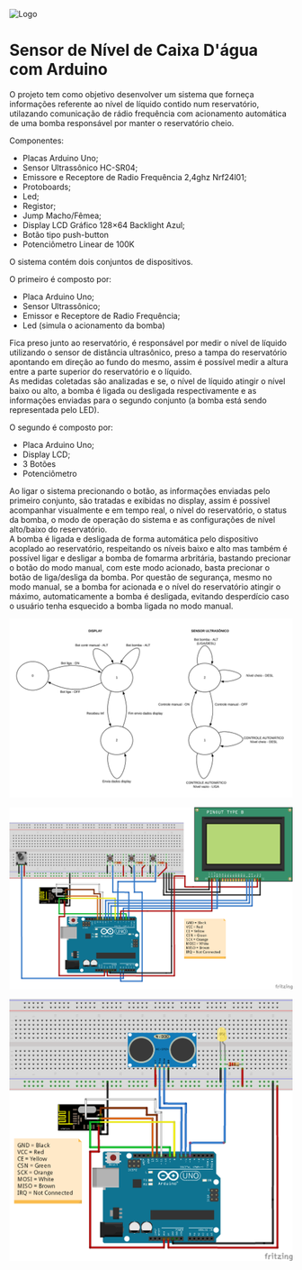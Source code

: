                             
![Logo](https://user-images.githubusercontent.com/40214038/63216360-4d2ae000-c10a-11e9-9053-66f0a1c93a1a.png)
# Sensor de Nível de Caixa D'água com Arduino

  O projeto tem como objetivo desenvolver um sistema que forneça informações referente ao nível de líquido contido num reservatório, utilazando comunicação de rádio frequência com acionamento automática de uma bomba responsável por manter o reservatório cheio.

Componentes:
- Placas Arduino Uno; 
- Sensor Ultrassônico HC-SR04;
- Emissore e Receptore de Radio Frequência 2,4ghz Nrf24l01;
- Protoboards;
- Led;
- Registor;
- Jump Macho/Fêmea;
- Display LCD Gráfico 128×64 Backlight Azul;
- Botão tipo push-button
- Potenciômetro Linear de 100K  

O sistema contém dois conjuntos de dispositivos.

O primeiro é composto por:
  - Placa Arduino Uno;
  - Sensor Ultrassônico;
  - Emissor e Receptore de Radio Frequência;
  - Led (simula o acionamento da bomba)
  
  <p>Fica preso junto ao reservatório, é responsável por medir o nível de líquido utilizando o sensor de distância ultrasônico, preso a tampa do reservatório apontando em direção ao fundo do mesmo, assim é possível medir a altura entre a parte superior do reservatório e o líquido.<br \> 
  As medidas coletadas são analizadas e se, o nível de líquido atingir o nível baixo ou alto, a bomba é ligada ou desligada respectivamente e as informações enviadas para o segundo conjunto (a bomba está sendo representada pelo LED).

O segundo é composto por:
  - Placa Arduino Uno;
  - Display LCD;
  - 3 Botões
  - Potenciômetro
  
 <p>Ao ligar o sistema precionando o botão, as informações enviadas pelo primeiro conjunto, são tratadas e exibidas no display, assim é possível acompanhar visualmente e em tempo real, o nível do reservatório, o status da bomba, o modo de operação do sistema e as configurações de nível alto/baixo do reservatório.<br \>
  A bomba é ligada e desligada de forma automática pelo dispositivo acoplado ao reservatório, respeitando os níveis baixo e alto mas também é possível ligar e desligar a bomba de fomarma arbritária, bastando precionar o botão do modo manual, com este modo acionado, basta precionar o botão de liga/desliga da bomba.
  Por questão de segurança, mesmo no modo manual, se a bomba for acionada e o nível do reservatório atingir o máximo, automaticamente a bomba é desligada, evitando desperdício caso o usuário tenha esquecido a bomba ligada no modo manual.


![MaqEstadoLogo](https://github.com/AndreSalgueiro/SE/blob/master/Projeto%20Final/Medidor%20de%20Nivel%20Caixa%20Dagua/Maquina_Estado.png)

![Display](https://github.com/AndreSalgueiro/SE/blob/master/Projeto%20Final/Medidor%20de%20Nivel%20Caixa%20Dagua/Representacao%20Grafica%20-%20Display_bb.png)

![SensorUltrasonico](https://github.com/AndreSalgueiro/SE/blob/master/Projeto%20Final/Medidor%20de%20Nivel%20Caixa%20Dagua/Representacao%20Grafica%20-%20Sensor%20Ultrasonico_bb.png)
